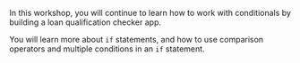 In this workshop, you will continue to learn how to work with conditionals by building a loan qualification checker app.

You will learn more about `if` statements, and how to use comparison operators and multiple conditions in an `if` statement.